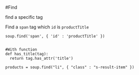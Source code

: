 #Find

find a specific tag

Find a `span` tag which `id` is `productTitle`

```
soup.find('span', { 'id' : 'productTitle' })


#With function
def has_title(tag):
  return tag.has_attr('title')

products = soup.find("li", { "class" : "s-result-item" })
```
